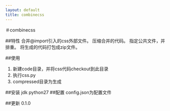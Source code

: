 ```yaml
---
layout: default
title: combinecss
---
```

＃combinecss

##特性
合并@import引入的css外部文件。
压缩合并的代码。
指定公共文件，并排重。
将生成的代码打包成zip文件。

##使用
1. 新建code目录，并将css代码checkout到此目录
2. 执行css.py
3. compressed目录为生成

##安装
jdk
python27
##配置
config.json为配置文件

##更新
0.1.0




